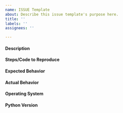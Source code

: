 ```yaml
---
name: ISSUE Template
about: Describe this issue template's purpose here.
title: ''
labels: ''
assignees: ''

---
```


#### Description

#### Steps/Code to Reproduce

#### Expected Behavior

#### Actual Behavior

#### Operating System

#### Python Version
